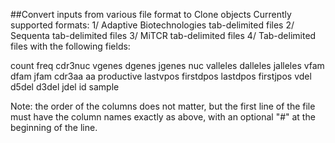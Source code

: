##Convert inputs from various file format to Clone objects
Currently supported formats:
1/ Adaptive Biotechnologies tab-delimited files
2/ Sequenta tab-delimited files
3/ MiTCR tab-delimited files
4/ Tab-delimited files with the following fields:

count
freq
cdr3nuc
vgenes
dgenes
jgenes
nuc
valleles
dalleles
jalleles
vfam
dfam
jfam
cdr3aa
aa
productive
lastvpos
firstdpos
lastdpos
firstjpos
vdel
d5del
d3del
jdel
id
sample

Note: the order of the columns does not matter, but the first line of the file must have the column names exactly as above, with an optional "#" at the beginning of the line.




